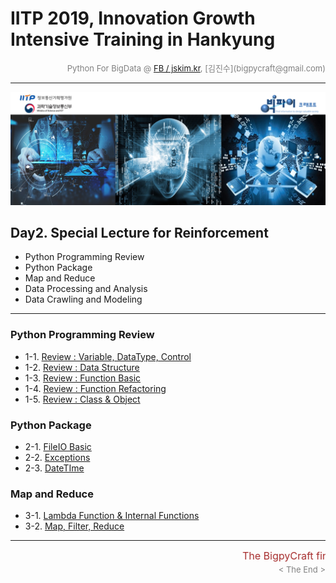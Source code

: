 
# IITP 2019, Innovation Growth Intensive Training in Hankyung

<div align='right'><font size=2 color='gray'>Python For BigData @ <font color='blue'><a href='https://www.facebook.com/jskim.kr'>FB / jskim.kr</a></font>, [김진수](bigpycraft@gmail.com)</font></div>
<hr>

<img src="../images/img_front_readme.png">

## Day2. Special Lecture for Reinforcement
- Python Programming Review
- Python Package 
- Map and Reduce
- Data Processing and Analysis
- Data Crawling and Modeling

<hr>

### Python Programming Review 
- 1-1. [Review : Variable, DataType, Control       ][pkg-11]
- 1-2. [Review : Data Structure                    ][pkg-12]
- 1-3. [Review : Function Basic                    ][pkg-13]
- 1-4. [Review : Function Refactoring              ][pkg-14]
- 1-5. [Review : Class & Object                    ][pkg-15]

### Python Package 
- 2-1. [FileIO Basic                               ][pkg-21]
- 2-2. [Exceptions                                 ][pkg-23]
- 2-3. [DateTIme                                   ][pkg-25]

### Map and Reduce
- 3-1. [Lambda Function & Internal Functions       ][pkg-31]
- 3-2. [Map, Filter, Reduce                        ][pkg-32]


[pkg-11]:  https://htmlpreview.github.io/?https://github.com/bigpycraft/iitp19-hankyung/blob/master/notebook/html/PB_DA_101_Review_DataType.html             "Go pkg-11"
[pkg-12]:  https://htmlpreview.github.io/?https://github.com/bigpycraft/iitp19-hankyung/blob/master/notebook/html/PB_DA_102_Review_DataStructure.html        "Go pkg-12"
[pkg-13]:  https://htmlpreview.github.io/?https://github.com/bigpycraft/iitp19-hankyung/blob/master/notebook/html/PB_DA_103_Review_Function1_Basic.html      "Go pkg-13"
[pkg-14]:  https://htmlpreview.github.io/?https://github.com/bigpycraft/iitp19-hankyung/blob/master/notebook/html/PB_DA_103_Review_Function2_Extension.html  "Go pkg-14"
[pkg-15]:  https://htmlpreview.github.io/?https://github.com/bigpycraft/iitp19-hankyung/blob/master/notebook/html/PB_DA_105_Review_Class2_OOP.html           "Go pkg-15"
[pkg-21]:  https://htmlpreview.github.io/?https://github.com/bigpycraft/iitp19-hankyung/blob/master/notebook/html/PB_DA_106_FileIO_Basic.html                "Go pkg-21"
[pkg-22]:  https://htmlpreview.github.io/?https://github.com/bigpycraft/iitp19-hankyung/blob/master/notebook/html/PB_DA_107_FileIO_OS-CMD.html               "Go pkg-22"
[pkg-23]:  https://htmlpreview.github.io/?https://github.com/bigpycraft/iitp19-hankyung/blob/master/notebook/html/PB_DA_108_Exceptions.html                  "Go pkg-23"
[pkg-24]:  https://htmlpreview.github.io/?https://github.com/bigpycraft/iitp19-hankyung/blob/master/notebook/html/PB_DA_109_Module_ver1.html                 "Go pkg-24"
[pkg-25]:  https://htmlpreview.github.io/?https://github.com/bigpycraft/iitp19-hankyung/blob/master/notebook/html/PB_DA_110_DateTIme_ver1.html               "Go pkg-25"
[pkg-31]:  https://htmlpreview.github.io/?https://github.com/bigpycraft/iitp19-hankyung/blob/master/notebook/html/PB_DA_104_Lambda_Internal_Functiion.html   "Go pkg-31"
[pkg-32]:  https://htmlpreview.github.io/?https://github.com/bigpycraft/iitp19-hankyung/blob/master/notebook/html/PB_DA_111_MFR_ver1.html                    "Go pkg-32"
[pkg-41]:  https://htmlpreview.github.io/?https://github.com/bigpycraft/iitp19-hankyung/blob/master/notebook/html/PC_DA_220_NumPy.html                       "Go pkg-41"
[pkg-42]:  https://htmlpreview.github.io/?https://github.com/bigpycraft/iitp19-hankyung/blob/master/notebook/html/PC_DA_222_NumPy.html                       "Go pkg-42"
[pkg-43]:  https://htmlpreview.github.io/?https://github.com/bigpycraft/iitp19-hankyung/blob/master/notebook/html/PB_DA_422_JSON.html                        "Go pkg-43"
[pkg-51]:  https://htmlpreview.github.io/?https://github.com/bigpycraft/iitp19-hankyung/blob/master/notebook/html/PC_DA_230_Pandas.html                      "Go pkg-51"
[pkg-52]:  https://htmlpreview.github.io/?https://github.com/bigpycraft/iitp19-hankyung/blob/master/notebook/html/PC_DA_232_Pandas.html                      "Go pkg-52"
[pkg-53]:  https://htmlpreview.github.io/?https://github.com/bigpycraft/iitp19-hankyung/blob/master/notebook/html/PB_DA_423_RegEx.html                       "Go pkg-53"
[pkg-61]:  https://htmlpreview.github.io/?https://github.com/bigpycraft/iitp19-hankyung/blob/master/notebook/html/PC_DA_210_Matplotlib.html                  "Go pkg-61"
[pkg-61-1]:https://htmlpreview.github.io/?https://github.com/bigpycraft/iitp19-hankyung/blob/master/notebook/html/PC_DA_210_Matplotlib_1.html                "Go pkg-61-1"
[pkg-61-2]:https://htmlpreview.github.io/?https://github.com/bigpycraft/iitp19-hankyung/blob/master/notebook/html/PC_DA_210_Matplotlib_2.html                "Go pkg-61-2"
[pkg-62]:  https://htmlpreview.github.io/?https://github.com/bigpycraft/iitp19-hankyung/blob/master/notebook/html/PC_DA_211_Matplotlib_Basic_Chart.html      "Go pkg-62"
[pkg-63]:  https://htmlpreview.github.io/?https://github.com/bigpycraft/iitp19-hankyung/blob/master/notebook/html/PC_DA_212_Matplotlib_Color_Style.html      "Go pkg-63"
[pkg-64]:  https://htmlpreview.github.io/?https://github.com/bigpycraft/iitp19-hankyung/blob/master/notebook/html/PC_DA_213_Matplotlib_Annotation.html       "Go pkg-64"
[pkg-65]:  https://htmlpreview.github.io/?https://github.com/bigpycraft/iitp19-hankyung/blob/master/notebook/html/PC_DA_214_Matplotlib_Seaborn.html          "Go pkg-65"


<hr>
<marquee><font size=3 color='brown'>The BigpyCraft find the information to design valuable society with Technology & Craft.</font></marquee>
<div align='right'><font size=2 color='gray'> &lt; The End &gt; </font></div>
